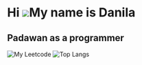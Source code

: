 Hi ![](https://user-images.githubusercontent.com/18350557/176309783-0785949b-9127-417c-8b55-ab5a4333674e.gif)My name is Danila
==============================================================================================================================

Padawan as a programmer
-----------------------
![My Leetcode](https://leetcode-badge-sage.vercel.app/badge/ynnmuraii?theme=neutral)
![Top Langs](https://github-readme-stats.vercel.app/api/top-langs/?username=ynnmuraii&layout=compact)
